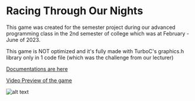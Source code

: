# Racing Through Our Nights
This game was created for the semester project during our advanced programming class in the 2nd semester of college which was at February - June of 2023. 

This game is NOT optimized and it's fully made with TurboC's graphics.h library only in 1 code file (which was the challenge from our lecturer)

[Documentations are here](https://raw.githubusercontent.com/mikrll/racing-through-our-nights/refs/heads/main/Journal_5024221011.pdf)

[Video Preview of the game](https://drive.google.com/file/d/1APIosDpXc9ZvN1zF04ZMWEb3kNQ8PjXC/view?usp=sharing)

![alt text](https://github.com/mikrll/racing-through-our-nights/blob/main/mainmenu.gif?raw=true)

